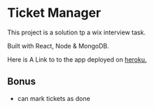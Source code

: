 # Ticket Manager

This project is a solution tp a wix interview task.

Built with React, Node & MongoDB.

Here is A Link to to the app deployed on [heroku.](https://owl-ticket-manager.herokuapp.com/)

## Bonus

- can mark tickets as done
